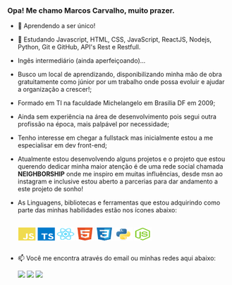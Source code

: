    ### Opa! Me chamo Marcos Carvalho, muito prazer.

- 👀 Aprendendo a ser único!
- 🌱 Estudando Javascript, HTML, CSS, JavaScript, ReactJS, Nodejs, Python, Git e GitHub, API's Rest e Restfull.
- Ingês intermediário (ainda aperfeiçoando)...
- Busco um local de aprendizando, disponibilizando minha mão de obra gratuitamente como júnior por um trabalho onde possa evoluir e ajudar a organização a crescer!;
- Formado em TI na faculdade Michelangelo em Brasilia DF em 2009;
- Ainda sem experiência na área de desenvolvimento pois segui outra profissão na época, mais palpável por necessidade;
- Tenho interesse em chegar a fullstack mas inicialmente estou a me especialisar em dev front-end;
- Atualmente estou desenvolvendo alguns projetos e o projeto que estou querendo dedicar minha maior atenção é de uma rede social chamada <b>NEIGHBORSHIP</b>
  onde me inspiro em muitas influências, desde msn ao instagram e inclusive estou aberto a parcerias para dar andamento a este projeto de sonho!

- As Linguagens, bibliotecas e ferramentas que estou adquirindo como parte das minhas habilidades estão nos ícones abaixo:

  <div style="display: inline_block"><br>
    <img align="center" alt="marcos-Js" height="30" width="40" src="https://raw.githubusercontent.com/devicons/devicon/master/icons/javascript/javascript-plain.svg">
    <img align="center" alt="marcos-Ts" height="30" width="40" src="https://raw.githubusercontent.com/devicons/devicon/master/icons/typescript/typescript-plain.svg">
    <img align="center" alt="marcos-React" height="30" width="40" src="https://raw.githubusercontent.com/devicons/devicon/master/icons/react/react-original.svg">
    <img align="center" alt="marcos-HTML" height="30" width="40" src="https://raw.githubusercontent.com/devicons/devicon/master/icons/html5/html5-original.svg">
    <img align="center" alt="marcos-CSS" height="30" width="40" src="https://raw.githubusercontent.com/devicons/devicon/master/icons/css3/css3-original.svg">
    <img align="center" alt="marcos-Python" height="30" width="40" src="https://raw.githubusercontent.com/devicons/devicon/master/icons/python/python-original.svg">
    <img align="center" alt="marcos-Csharp" height="30" width="40" src="https://raw.githubusercontent.com/devicons/devicon/master/icons/nodejs/nodejs-original.svg">

  </div>
  
  ##

- 📫 Você me encontra através do email ou minhas redes aqui abaixo:
 
    <div> 
       <a href="[https://instagram.com/eusoudevmarcos" target="_blank"><img src="https://img.shields.io/badge/-Instagram-%23E4405F?style=for-the-badge&logo=instagram&logoColor=white" target="_blank"></a>
      <a href = "mailto:eusoudevmarcos@gmail.com"><img src="https://img.shields.io/badge/-Gmail-%23333?style=for-the-badge&logo=gmail&logoColor=white" target="_blank"></a>
      <a href="https://www.linkedin.com/in/marcos-carvalho-8900a8283" target="_blank"><img src="https://img.shields.io/badge/-LinkedIn-%230077B5?style=for-the-badge&logo=linkedin&logoColor=white" target="_blank"></a> 
    </div>
